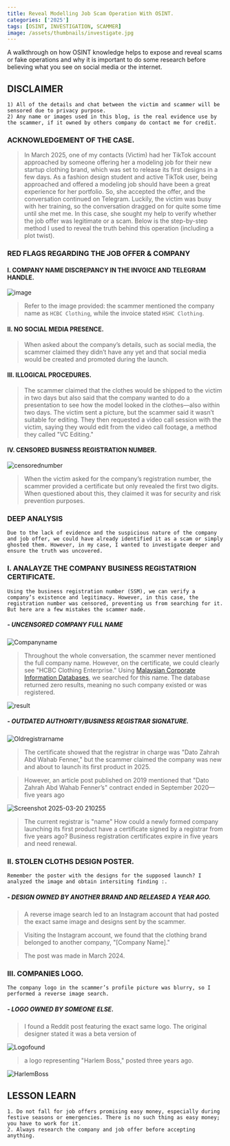 ```yaml
---
title: Reveal Modelling Job Scam Operation With OSINT.
categories: ['2025']
tags: [OSINT, INVESTIGATION, SCAMMER]
image: /assets/thumbnails/investigate.jpg
---
```


A walkthrough on how OSINT knowledge helps to expose and reveal scams or fake operations and why it is important to do some research before believing what you see on social media or the internet. 


## DISCLAIMER
```
1) All of the details and chat between the victim and scammer will be sensored due to privacy purpose.
2) Any name or images used in this blog, is the real evidence use by the scammer, if it owned by others company do contact me for credit.  
```

### ACKNOWLEDGEMENT OF THE CASE.

> In March 2025, one of my contacts (Victim) had her TikTok account approached by someone offering her a modeling job for their new startup clothing brand, which was set to release its first designs in a few days. As a fashion design student and active TikTok user, being approached and offered a modeling job should have been a great experience for her portfolio. So, she accepted the offer, and the conversation continued on Telegram. Luckily, the victim was busy with her training, so the conversation dragged on for quite some time until she met me. In this case, she sought my help to verify whether the job offer was legitimate or a scam. Below is the step-by-step method I used to reveal the truth behind this operation (including a plot twist). 

### RED FLAGS REGARDING THE JOB OFFER & COMPANY

#### I. COMPANY NAME DISCREPANCY IN THE INVOICE AND TELEGRAM HANDLE. 

![image](https://github.com/user-attachments/assets/a7e905ad-d9de-4667-919d-5dc43f1c9d7c)

> Refer to the image provided: the scammer mentioned the company name as `HCBC Clothing`, while the invoice stated `HSHC Clothing`.

#### II. NO SOCIAL MEDIA PRESENCE. 
> When asked about the company’s details, such as social media, the scammer claimed they didn’t have any yet and that social media would be created and promoted during the launch.

#### III. ILLOGICAL PROCEDURES. 
> The scammer claimed that the clothes would be shipped to the victim in two days but also said that the company wanted to do a presentation to see how the model looked in the clothes—also within two days. The victim sent a picture, but the scammer said it wasn’t suitable for editing. They then requested a video call session with the victim, saying they would edit from the video call footage, a method they called "VC Editing."

#### IV. CENSORED BUSINESS REGISTRATION NUMBER. 

![censorednumber](https://github.com/user-attachments/assets/e0ddb68f-674b-4abb-b7bf-8816c0c39213)

> When the victim asked for the company’s registration number, the scammer provided a certificate but only revealed the first two digits. When questioned about this, they claimed it was for security and risk prevention purposes.

### DEEP ANALYSIS 
```
Due to the lack of evidence and the suspicious nature of the company and job offer, we could have already identified it as a scam or simply ghosted them. However, in my case, I wanted to investigate deeper and ensure the truth was uncovered. 
```

### I. ANALAYZE THE COMPANY BUSINESS REGISTATRION CERTIFICATE. 
```
Using the business registration number (SSM), we can verify a company’s existence and legitimacy. However, in this case, the registration number was censored, preventing us from searching for it. But here are a few mistakes the scammer made.
```

##### - UNCENSORED COMPANY FULL NAME

![Companyname](https://github.com/user-attachments/assets/8bb74840-68a9-4df5-babf-6c78b7b2df5d)

> Throughout the whole conversation, the scammer never mentioned the full company name. However, on the certificate, we could clearly see "HCBC Clothing Enterprise." Using [Malaysian Corporate Information Databases](https://www.mydata-ssm.com.my/homePage), we searched for this name. The database returned zero results, meaning no such company existed or was registered.

![result](https://github.com/user-attachments/assets/66190f29-6ddf-4fa0-acd7-940aa56e6998)


##### - OUTDATED AUTHORITY/BUSINESS REGISTRAR SIGNATURE. 

![Oldregistrarname](https://github.com/user-attachments/assets/2d2463fd-03bc-4913-991d-ba472f9ad929)

> The certificate showed that the registrar in charge was "Dato Zahrah Abd Wahab Fenner," but the scammer claimed the company was new and about to launch its first product in 2025.

> However, an article post published on 2019 mentioned that "Dato Zahrah Abd Wahab Fenner’s" contract ended in September 2020—five years ago

![Screenshot 2025-03-20 210255](https://github.com/user-attachments/assets/c9f2f934-2992-4465-b038-4e2d17bdd6b8)

>  The current registrar is "name" How could a newly formed company launching its first product have a certificate signed by a registrar from five years ago? Business registration certificates expire in five years and need renewal.

### II. STOLEN CLOTHS DESIGN POSTER. 
```
Remember the poster with the designs for the supposed launch? I analyzed the image and obtain intersiting finding :.
```

##### - DESIGN OWNED BY ANOTHER BRAND AND RELEASED A YEAR AGO. 

> A reverse image search led to an Instagram account that had posted the exact same image and designs sent by the scammer.

> Visiting the Instagram account, we found that the clothing brand belonged to another company, "[Company Name]."

> The post was made in March 2024.

### III. COMPANIES LOGO.
```
The company logo in the scammer’s profile picture was blurry, so I performed a reverse image search.
```
##### - LOGO OWNED BY SOMEONE ELSE. 
> I found a Reddit post featuring the exact same logo. The original designer stated it was a beta version of

![Logofound](https://github.com/user-attachments/assets/f7028574-4b59-4a31-b9ff-ac359b535695)

> a logo representing "Harlem Boss," posted three years ago.

![HarlemBoss](https://github.com/user-attachments/assets/16dde1cb-c290-4a6d-b26a-91d2a542b3fd)

## LESSON LEARN

```
1. Do not fall for job offers promising easy money, especially during festive seasons or emergencies. There is no such thing as easy money; you have to work for it.
2. Always research the company and job offer before accepting anything.
```







